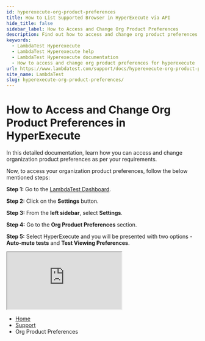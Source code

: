 ```yaml
---
id: hyperexecute-org-product-preferences
title: How to List Supported Browser in HyperExecute via API
hide_title: false
sidebar_label: How to Access and Change Org Product Preferences
description: Find out how to access and change org product preferences for hyperexecute.
keywords:
  - LambdaTest Hyperexecute
  - LambdaTest Hyperexecute help
  - LambdaTest Hyperexecute documentation
  - How to access and change org product preferences for hyperexecute
url: https://www.lambdatest.com/support/docs/hyperexecute-org-product-preferences/
site_name: LambdaTest
slug: hyperexecute-org-product-preferences/
---
```


<script type="application/ld+json"
      dangerouslySetInnerHTML={{ __html: JSON.stringify({
       "@context": "https://schema.org",
        "@type": "BreadcrumbList",
        "itemListElement": [{
          "@type": "ListItem",
          "position": 1,
          "name": "Home",
          "item": "https://www.lambdatest.com"
        },{
          "@type": "ListItem",
          "position": 2,
          "name": "Support",
          "item": "https://www.lambdatest.com/support/docs/"
        },{
          "@type": "ListItem",
          "position": 3,
          "name": "Integrations",
          "item": "https://www.lambdatest.com/support/docs/hyperexecute-org-product-preferences/"
        }]
      })
    }}
></script>

# How to Access and Change Org Product Preferences in HyperExecute

In this detailed documentation, learn how you can access and change organization product preferences as per your requirements. 

Now, to access your organization product preferences, follow the below mentioned steps:


**Step 1:** Go to the [LambdaTest Dashboard](https://accounts.lambdatest.com/dashboard).

**Step 2:** Click on the **Settings** button.

**Step 3:** From the **left sidebar**, select **Settings**.

**Step 4:** Go to the **Org Product Preferences** section.

**Step 5:** Select HyperExecute and you will be presented with two options - **Auto-mute tests** and **Test Viewing Preferences**.

<div className="storylane-iframe">
  <script async src="https://js.storylane.io/js/v2/storylane.js"></script>
  <div className="sl-embed">
    <iframe loading="lazy" className="sl-demo"  src="https://app.storylane.io/demo/hluph8izpw9c?embed=inline" name="sl-embed" allow="fullscreen" allowfullscreen></iframe>
  </div>
</div>

<nav aria-label="breadcrumbs">
  <ul className="breadcrumbs">
    <li className="breadcrumbs__item">
      <a className="breadcrumbs__link" href="https://www.lambdatest.com">
        Home
      </a>
    </li>
    <li className="breadcrumbs__item">
      <a className="breadcrumbs__link" target="_self" href="https://www.lambdatest.com/support/docs/">
        Support
      </a>
    </li>
    <li className="breadcrumbs__item breadcrumbs__item--active">
      <span className="breadcrumbs__link">
        Org Product Preferences
      </span>
    </li>
  </ul>
</nav>